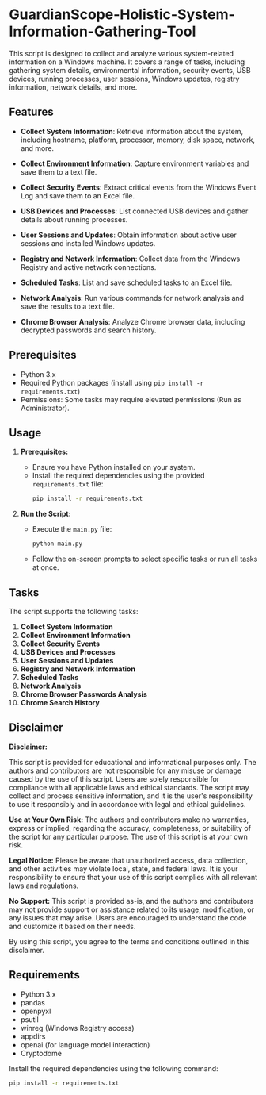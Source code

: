 # GuardianScope-Holistic-System-Information-Gathering-Tool
This script is designed to collect and analyze various system-related information on a Windows machine. It covers a range of tasks, including gathering system details, environmental information, security events, USB devices, running processes, user sessions, Windows updates, registry information, network details, and more.

## Features

- **Collect System Information**: Retrieve information about the system, including hostname, platform, processor, memory, disk space, network, and more.

- **Collect Environment Information**: Capture environment variables and save them to a text file.

- **Collect Security Events**: Extract critical events from the Windows Event Log and save them to an Excel file.

- **USB Devices and Processes**: List connected USB devices and gather details about running processes.

- **User Sessions and Updates**: Obtain information about active user sessions and installed Windows updates.

- **Registry and Network Information**: Collect data from the Windows Registry and active network connections.

- **Scheduled Tasks**: List and save scheduled tasks to an Excel file.

- **Network Analysis**: Run various commands for network analysis and save the results to a text file.

- **Chrome Browser Analysis**: Analyze Chrome browser data, including decrypted passwords and search history.

## Prerequisites

- Python 3.x
- Required Python packages (install using `pip install -r requirements.txt`)
- Permissions: Some tasks may require elevated permissions (Run as Administrator).

## Usage

1. **Prerequisites:**
   - Ensure you have Python installed on your system.
   - Install the required dependencies using the provided `requirements.txt` file:
     ```bash
     pip install -r requirements.txt
     ```

2. **Run the Script:**
   - Execute the `main.py` file:
     ```bash
     python main.py
     ```
   - Follow the on-screen prompts to select specific tasks or run all tasks at once.

## Tasks

The script supports the following tasks:

1. **Collect System Information**
2. **Collect Environment Information**
3. **Collect Security Events**
4. **USB Devices and Processes**
5. **User Sessions and Updates**
6. **Registry and Network Information**
7. **Scheduled Tasks**
8. **Network Analysis**
9. **Chrome Browser Passwords Analysis**
10. **Chrome Search History**


## Disclaimer

**Disclaimer:**

This script is provided for educational and informational purposes only. The authors and contributors are not responsible for any misuse or damage caused by the use of this script. Users are solely responsible for compliance with all applicable laws and ethical standards. The script may collect and process sensitive information, and it is the user's responsibility to use it responsibly and in accordance with legal and ethical guidelines.

**Use at Your Own Risk:** The authors and contributors make no warranties, express or implied, regarding the accuracy, completeness, or suitability of the script for any particular purpose. The use of this script is at your own risk.

**Legal Notice:** Please be aware that unauthorized access, data collection, and other activities may violate local, state, and federal laws. It is your responsibility to ensure that your use of this script complies with all relevant laws and regulations.

**No Support:** This script is provided as-is, and the authors and contributors may not provide support or assistance related to its usage, modification, or any issues that may arise. Users are encouraged to understand the code and customize it based on their needs.

By using this script, you agree to the terms and conditions outlined in this disclaimer.


## Requirements

- Python 3.x
- pandas
- openpyxl
- psutil
- winreg (Windows Registry access)
- appdirs
- openai (for language model interaction)
- Cryptodome

Install the required dependencies using the following command:
```bash
pip install -r requirements.txt




